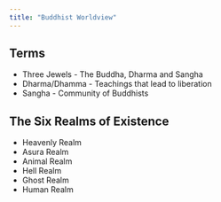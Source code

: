 ```yaml
---
title: "Buddhist Worldview"
---
```


## Terms
- Three Jewels - The Buddha, Dharma and Sangha
- Dharma/Dhamma - Teachings that lead to liberation
- Sangha - Community of Buddhists


## The Six Realms of Existence
- Heavenly Realm
- Asura Realm
- Animal Realm
- Hell Realm
- Ghost Realm
- Human Realm